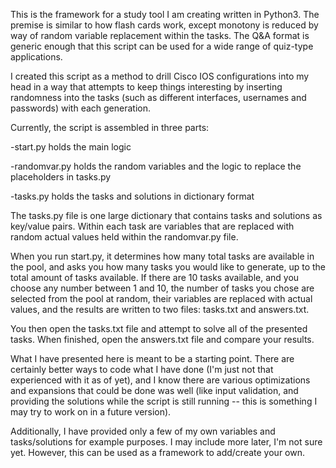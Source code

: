 This is the framework for a study tool I am creating written in Python3. 
The premise is similar to how flash cards work, except monotony is reduced 
by way of random variable replacement within the tasks. The Q&A format 
is generic enough that this script can be used for a wide range of 
quiz-type applications.

I created this script as a method to drill Cisco IOS configurations into
my head in a way that attempts to keep things interesting by inserting
randomness into the tasks (such as different interfaces, usernames and
passwords) with each generation.

Currently, the script is assembled in three parts:

-start.py holds the main logic

-randomvar.py holds the random variables and the logic to replace the 
  placeholders in tasks.py

-tasks.py holds the tasks and solutions in dictionary format

The tasks.py file is one large dictionary that contains tasks and solutions 
as key/value pairs. Within each task are variables that are replaced with
random actual values held within the randomvar.py file.

When you run start.py, it determines how many total tasks are available in
the pool, and asks you how many tasks you would like to generate, up to the
total amount of tasks available. If there are 10 tasks available, and you
choose any number between 1 and 10, the number of tasks you chose are selected
from the pool at random, their variables are replaced with actual values,
and the results are written to two files: tasks.txt and answers.txt.

You then open the tasks.txt file and attempt to solve all of the presented
tasks. When finished, open the answers.txt file and compare your results.

What I have presented here is meant to be a starting point. There are certainly
better ways to code what I have done (I'm just not that experienced with it
as of yet), and I know there are various optimizations and expansions that could
be done was well (like input validation, and providing the solutions while
the script is still running -- this is something I may try to work on in a
future version).

Additionally, I have provided only a few of my own variables and tasks/solutions
for example purposes. I may include more later, I'm not sure yet. However, 
this can be used as a framework to add/create your own.
